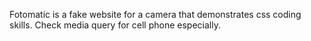 Fotomatic is a fake website for a camera that demonstrates css coding skills.  Check media query for cell phone especially.

